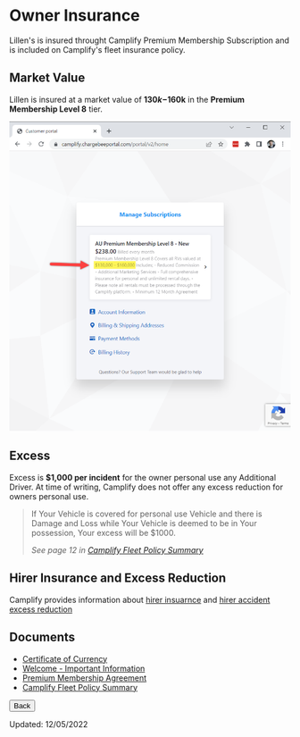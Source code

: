 <link href="../../../styles/custom.css" rel="stylesheet" />

# Owner Insurance
Lillen's is insured throught Camplify Premium Membership Subscription and is included on Camplify's 
fleet insurance policy. 

## Market Value
Lillen is insured at a market value of **$130k-$160k** in the **Premium Membership Level 8** tier.

![market-value](market-value-tier.png)

## Excess
Excess is **$1,000 per incident** for the owner personal use any Additional Driver. At time of writing, Camplify does not offer 
any excess reduction for owners personal use.

> If Your Vehicle is covered for personal use Vehicle and there is Damage
and Loss while Your Vehicle is deemed to be in Your possession, Your
excess will be $1000.
> 
> *See page 12 in [Camplify Fleet Policy Summary](Camplify_Fleet_Policy_Summary_Inclusions_Exclusions_AU_01102021-a598a417fb437b7a0ea3f5ea7ad4f850178a58596c61bbb158564b211ee7af0c.pdf)*

## Hirer Insurance and Excess Reduction
Camplify provides information about [hirer insuarnce](https://www.camplify.com.au/hirer-insurance) and [hirer accident excess reduction](https://www.camplify.com.au/accident-excess)

## Documents
- [Certificate of Currency](Mikael-Hallin--Camplify-Insuret-COC.pdf)
- [Welcome - Important Information](Welcome-Important-Information.pdf)
- [Premium Membership Agreement](Premium_Membership_Agreements_AU_01102021-ef9fa79eff886944e1e1809bcbc5058268c052c381822fb55748fffeb27a0bf3.pdf)
- [Camplify Fleet Policy Summary](Camplify_Fleet_Policy_Summary_Inclusions_Exclusions_AU_01102021-a598a417fb437b7a0ea3f5ea7ad4f850178a58596c61bbb158564b211ee7af0c.pdf)

<a href="/"><button class="nav-button"><i class="arrow arrow-left"></i> Back</button></a>

Updated: 12/05/2022